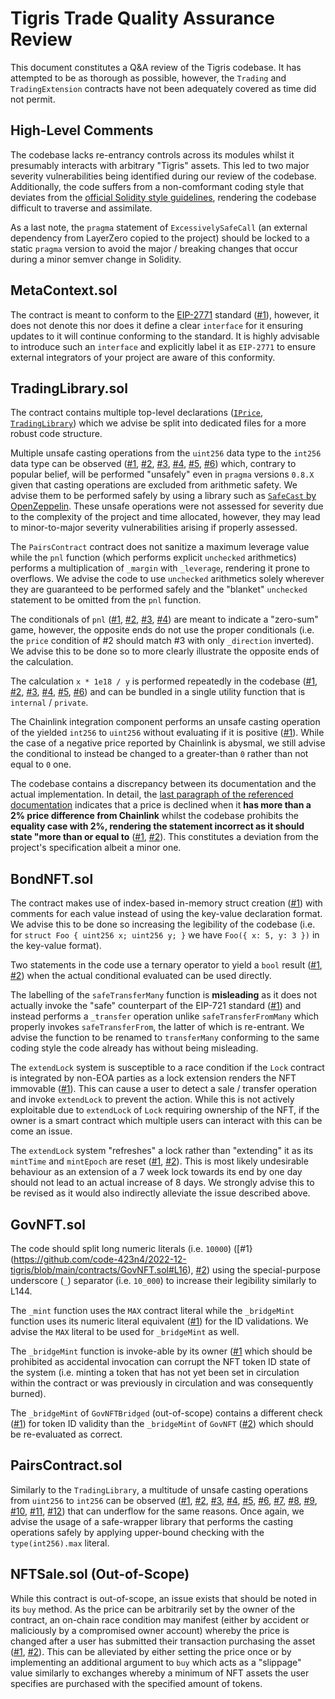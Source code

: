 # Tigris Trade Quality Assurance Review

This document constitutes a Q&A review of the Tigris codebase. It has attempted to be as thorough as possible, however, the `Trading` and `TradingExtension` contracts have not been adequately covered as time did not permit. 

## High-Level Comments

The codebase lacks re-entrancy controls across its modules whilst it presumably interacts with arbitrary "Tigris" assets. This led to two major severity vulnerabilities being identified during our review of the codebase. Additionally, the code suffers from a non-comformant coding style that deviates from the [official Solidity style guidelines](https://docs.soliditylang.org/en/v0.8.17/style-guide.html), rendering the codebase difficult to traverse and assimilate. 

As a last note, the `pragma` statement of `ExcessivelySafeCall` (an external dependency from LayerZero copied to the project) should be locked to a static `pragma` version to avoid the major / breaking changes that occur during a minor semver change in Solidity.

## MetaContext.sol

The contract is meant to conform to the [EIP-2771](https://eips.ethereum.org/EIPS/eip-2771) standard ([#1](https://github.com/code-423n4/2022-12-tigris/blob/main/contracts/utils/MetaContext.sol#L13)), however, it does not denote this nor does it define a clear `interface` for it ensuring updates to it will continue conforming to the standard. It is highly advisable to introduce such an `interface` and explicitly label it as `EIP-2771` to ensure external integrators of your project are aware of this conformity.

## TradingLibrary.sol 

The contract contains multiple top-level declarations ([`IPrice`](https://github.com/code-423n4/2022-12-tigris/blob/main/contracts/utils/TradingLibrary.sol#L7), [`TradingLibrary`](https://github.com/code-423n4/2022-12-tigris/blob/main/contracts/utils/TradingLibrary.sol#L21)) which we advise be split into dedicated files for a more robust code structure.

Multiple unsafe casting operations from the `uint256` data type to the `int256` data type can be observed ([#1](https://github.com/code-423n4/2022-12-tigris/blob/main/contracts/utils/TradingLibrary.sol#L40), [#2](https://github.com/code-423n4/2022-12-tigris/blob/main/contracts/utils/TradingLibrary.sol#L42), [#3](https://github.com/code-423n4/2022-12-tigris/blob/main/contracts/utils/TradingLibrary.sol#L44), [#4](https://github.com/code-423n4/2022-12-tigris/blob/main/contracts/utils/TradingLibrary.sol#L46), [#5](https://github.com/code-423n4/2022-12-tigris/blob/main/contracts/utils/TradingLibrary.sol#L64), [#6](https://github.com/code-423n4/2022-12-tigris/blob/main/contracts/utils/TradingLibrary.sol#L66)) which, contrary to popular belief, will be performed "unsafely" even in `pragma` versions `0.8.X` given that casting operations are excluded from arithmetic safety. We advise them to be performed safely by using a library such as [`SafeCast` by OpenZeppelin](https://github.com/OpenZeppelin/openzeppelin-contracts/blob/v4.8.0/contracts/utils/math/SafeCast.sol). These unsafe operations were not assessed for severity due to the complexity of the project and time allocated, however, they may lead to minor-to-major severity vulnerabilities arising if properly assessed.

The `PairsContract` contract does not sanitize a maximum leverage value while the `pnl` function (which performs explicit `unchecked` arithmetics) performs a multiplication of `_margin` with `_leverage`, rendering it prone to overflows. We advise the code to use `unchecked` arithmetics solely wherever they are guaranteed to be performed safely and the "blanket" `unchecked` statement to be omitted from the `pnl` function.

The conditionals of `pnl` ([#1](https://github.com/code-423n4/2022-12-tigris/blob/main/contracts/utils/TradingLibrary.sol#L39), [#2](https://github.com/code-423n4/2022-12-tigris/blob/main/contracts/utils/TradingLibrary.sol#L41), [#3](https://github.com/code-423n4/2022-12-tigris/blob/main/contracts/utils/TradingLibrary.sol#L43), [#4](https://github.com/code-423n4/2022-12-tigris/blob/main/contracts/utils/TradingLibrary.sol#L45)) are meant to indicate a "zero-sum" game, however, the opposite ends do not use the proper conditionals (i.e. the `price` condition of #2 should match #3 with only `_direction` inverted). We advise this to be done so to more clearly illustrate the opposite ends of the calculation.

The calculation `x * 1e18 / y` is performed repeatedly in the codebase ([#1](https://github.com/code-423n4/2022-12-tigris/blob/main/contracts/utils/TradingLibrary.sol#L38), [#2](https://github.com/code-423n4/2022-12-tigris/blob/main/contracts/utils/TradingLibrary.sol#L40), [#3](https://github.com/code-423n4/2022-12-tigris/blob/main/contracts/utils/TradingLibrary.sol#L42), [#4](https://github.com/code-423n4/2022-12-tigris/blob/main/contracts/utils/TradingLibrary.sol#L44), [#5](https://github.com/code-423n4/2022-12-tigris/blob/main/contracts/utils/TradingLibrary.sol#L64), [#6](https://github.com/code-423n4/2022-12-tigris/blob/main/contracts/utils/TradingLibrary.sol#L66)) and can be bundled in a single utility function that is `internal` / `private`.

The Chainlink integration component performs an unsafe casting operation of the yielded `int256` to `uint256` without evaluating if it is positive ([#1](https://github.com/code-423n4/2022-12-tigris/blob/main/contracts/utils/TradingLibrary.sol#L115)). While the case of a negative price reported by Chainlink is abysmal, we still advise the conditional to instead be changed to a greater-than `0` rather than not equal to `0` one.

The codebase contains a discrepancy between its documentation and the actual implementation. In detail, the [last paragraph of the referenced documentation](https://docs.tigris.trade/protocol/oracle#what-is-a-distributed-signature-based-oracle-network) indicates that a price is declined when it **has more than a 2% price difference from Chainlink** whilst the codebase prohibits the **equality case with 2%, rendering the statement incorrect as it should state "more than or equal to** ([#1](https://github.com/code-423n4/2022-12-tigris/blob/main/contracts/utils/TradingLibrary.sol#L117), [#2](https://github.com/code-423n4/2022-12-tigris/blob/main/contracts/utils/TradingLibrary.sol#L118)). This constitutes a deviation from the project's specification albeit a minor one.

## BondNFT.sol

The contract makes use of index-based in-memory struct creation ([#1](https://github.com/code-423n4/2022-12-tigris/blob/main/contracts/BondNFT.sol#L69-L81)) with comments for each value instead of using the key-value declaration format. We advise this to be done so increasing the legibility of the codebase (i.e. for `struct Foo { uint256 x; uint256 y; }` we have `Foo({ x: 5, y: 3 })` in the key-value format).

Two statements in the code use a ternary operator to yield a `bool` result ([#1](https://github.com/code-423n4/2022-12-tigris/blob/main/contracts/BondNFT.sol#L238), [#2](https://github.com/code-423n4/2022-12-tigris/blob/main/contracts/BondNFT.sol#L252)) when the actual conditional evaluated can be used directly.

The labelling of the `safeTransferMany` function is **misleading** as it does not actually invoke the "safe" counterpart of the EIP-721 standard ([#1](https://github.com/code-423n4/2022-12-tigris/blob/main/contracts/BondNFT.sol#L282-L288)) and instead performs a `_transfer` operation unlike `safeTransferFromMany` which properly invokes `safeTransferFrom`, the latter of which is re-entrant. We advise the function to be renamed to `transferMany` conforming to the same coding style the code already has without being misleading.

The `extendLock` system is susceptible to a race condition if the `Lock` contract is integrated by non-EOA parties as a lock extension renders the NFT immovable ([#1](https://github.com/code-423n4/2022-12-tigris/blob/main/contracts/BondNFT.sol#L332)). This can cause a user to detect a sale / transfer operation and invoke `extendLock` to prevent the action. While this is not actively exploitable due to `extendLock` of `Lock` requiring ownership of the NFT, if the owner is a smart contract which multiple users can interact with this can be come an issue. 

The `extendLock` system "refreshes" a lock rather than "extending" it as its `mintTime` and `mintEpoch` are reset ([#1](https://github.com/code-423n4/2022-12-tigris/blob/main/contracts/BondNFT.sol#L114), [#2](https://github.com/code-423n4/2022-12-tigris/blob/main/contracts/BondNFT.sol#L120-L121)). This is most likely undesirable behaviour as an extension of a 7 week lock towards its end by one day should not lead to an actual increase of 8 days. We strongly advise this to be revised as it would also indirectly alleviate the issue described above.

## GovNFT.sol

The code should split long numeric literals (i.e. `10000`) ([#1}(https://github.com/code-423n4/2022-12-tigris/blob/main/contracts/GovNFT.sol#L16), [#2](https://github.com/code-423n4/2022-12-tigris/blob/main/contracts/GovNFT.sol#L17)) using the special-purpose underscore (`_`) separator (i.e. `10_000`) to increase their legibility similarly to L144.

The `_mint` function uses the `MAX` contract literal while the `_bridgeMint` function uses its numeric literal equivalent ([#1](https://github.com/code-423n4/2022-12-tigris/blob/main/contracts/GovNFT.sol#L66)) for the ID validations. We advise the `MAX` literal to be used for `_bridgeMint` as well.

The `_bridgeMint` function is invoke-able by its owner ([#1](https://github.com/code-423n4/2022-12-tigris/blob/main/contracts/GovNFT.sol#L65) which should be prohibited as accidental invocation can corrupt the NFT token ID state of the system (i.e. minting a token that has not yet been set in circulation within the contract or was previously in circulation and was consequently burned).

The `_bridgeMint` of `GovNFTBridged` (out-of-scope) contains a different check ([#1](https://github.com/code-423n4/2022-12-tigris/blob/main/contracts/GovNFTBridged.sol#L50)) for token ID validity than the `_bridgeMint` of `GovNFT` ([#2](https://github.com/code-423n4/2022-12-tigris/blob/main/contracts/GovNFT.sol#L66)) which should be re-evaluated as correct.

## PairsContract.sol

Similarly to the `TradingLibrary`, a multitude of unsafe casting operations from `uint256` to `int256` can be observed ([#1](https://github.com/code-423n4/2022-12-tigris/blob/main/contracts/Position.sol#L48), [#2](https://github.com/code-423n4/2022-12-tigris/blob/main/contracts/Position.sol#L52), [#3](https://github.com/code-423n4/2022-12-tigris/blob/main/contracts/Position.sol#L55), [#4](https://github.com/code-423n4/2022-12-tigris/blob/main/contracts/Position.sol#L59), [#5](https://github.com/code-423n4/2022-12-tigris/blob/main/contracts/Position.sol#L62), [#6](https://github.com/code-423n4/2022-12-tigris/blob/main/contracts/Position.sol#L102), [#7](https://github.com/code-423n4/2022-12-tigris/blob/main/contracts/Position.sol#L104), [#8](https://github.com/code-423n4/2022-12-tigris/blob/main/contracts/Position.sol#L107), [#9](https://github.com/code-423n4/2022-12-tigris/blob/main/contracts/Position.sol#L109), [#10](https://github.com/code-423n4/2022-12-tigris/blob/main/contracts/Position.sol#L115), [#11](https://github.com/code-423n4/2022-12-tigris/blob/main/contracts/Position.sol#L117), [#12](https://github.com/code-423n4/2022-12-tigris/blob/main/contracts/Position.sol#L120)) that can underflow for the same reasons. Once again, we advise the usage of a safe-wrapper library that performs the casting operations safely by applying upper-bound checking with the `type(int256).max` literal.

## NFTSale.sol (Out-of-Scope)

While this contract is out-of-scope, an issue exists that should be noted in its `buy` method. As the price can be arbitrarily set by the owner of the contract, an on-chain race condition may manifest (either by accident or maliciously by a compromised owner account) whereby the price is changed after a user has submitted their transaction purchasing the asset ([#1](https://github.com/code-423n4/2022-12-tigris/blob/main/contracts/NFTSale.sol#L32-L34), [#2](https://github.com/code-423n4/2022-12-tigris/blob/main/contracts/NFTSale.sol#L40-L52)). This can be alleviated by either setting the price once or by implementing an additional argument to `buy` which acts as a "slippage" value similarly to exchanges whereby a minimum of NFT assets the user specifies are purchased with the specified amount of tokens.


